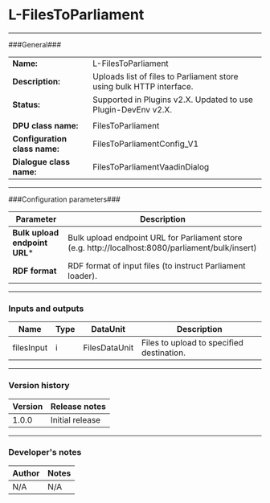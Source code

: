 # L-FilesToParliament #
----------

###General###

|                              |                                                                             |
|------------------------------|-----------------------------------------------------------------------------|
|**Name:**                     |L-FilesToParliament                                                                |
|**Description:**              |Uploads list of files to Parliament store using bulk HTTP interface.          |
|**Status:**                   |Supported in Plugins v2.X. Updated to use Plugin-DevEnv v2.X.       |
|                              |                                                                             |
|**DPU class name:**           |FilesToParliament                                                                  | 
|**Configuration class name:** |FilesToParliamentConfig_V1                                                         |
|**Dialogue class name:**      |FilesToParliamentVaadinDialog                                                      |

***

###Configuration parameters###

|Parameter                                       |Description                                                              |
|------------------------------------------------|-------------------------------------------------------------------------|
|**Bulk upload endpoint URL***        |Bulk upload endpoint URL for Parliament store (e.g. http://localhost:8080/parliament/bulk/insert)                                 |
|**RDF format**                                   |RDF format of input files (to instruct Parliament loader).    |

***

### Inputs and outputs ###

|Name         |Type           |DataUnit      |Description                               |
|-------------|---------------|--------------|------------------------------------------|
|filesInput   |i              |FilesDataUnit |Files to upload to specified destination. |

***

### Version history ###

|Version          |Release notes                |
|-----------------|-----------------------------|
|1.0.0            | Initial release |

***

### Developer's notes ###

|Author           |Notes                           |
|-----------------|--------------------------------|
|N/A              |N/A                             | 
